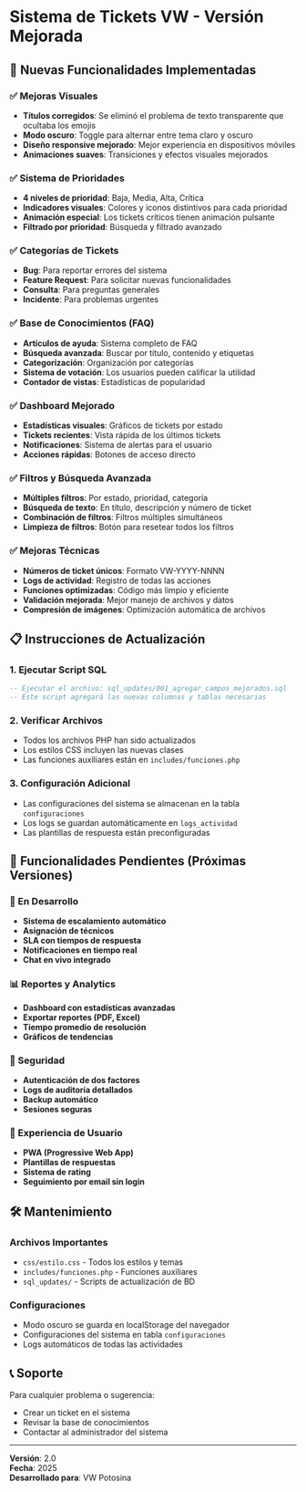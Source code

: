 # Sistema de Tickets VW - Versión Mejorada

## 🚀 Nuevas Funcionalidades Implementadas

### ✅ Mejoras Visuales
- **Títulos corregidos**: Se eliminó el problema de texto transparente que ocultaba los emojis
- **Modo oscuro**: Toggle para alternar entre tema claro y oscuro
- **Diseño responsive mejorado**: Mejor experiencia en dispositivos móviles
- **Animaciones suaves**: Transiciones y efectos visuales mejorados

### ✅ Sistema de Prioridades
- **4 niveles de prioridad**: Baja, Media, Alta, Crítica
- **Indicadores visuales**: Colores y iconos distintivos para cada prioridad
- **Animación especial**: Los tickets críticos tienen animación pulsante
- **Filtrado por prioridad**: Búsqueda y filtrado avanzado

### ✅ Categorías de Tickets
- **Bug**: Para reportar errores del sistema
- **Feature Request**: Para solicitar nuevas funcionalidades
- **Consulta**: Para preguntas generales
- **Incidente**: Para problemas urgentes

### ✅ Base de Conocimientos (FAQ)
- **Artículos de ayuda**: Sistema completo de FAQ
- **Búsqueda avanzada**: Buscar por título, contenido y etiquetas
- **Categorización**: Organización por categorías
- **Sistema de votación**: Los usuarios pueden calificar la utilidad
- **Contador de vistas**: Estadísticas de popularidad

### ✅ Dashboard Mejorado
- **Estadísticas visuales**: Gráficos de tickets por estado
- **Tickets recientes**: Vista rápida de los últimos tickets
- **Notificaciones**: Sistema de alertas para el usuario
- **Acciones rápidas**: Botones de acceso directo

### ✅ Filtros y Búsqueda Avanzada
- **Múltiples filtros**: Por estado, prioridad, categoría
- **Búsqueda de texto**: En título, descripción y número de ticket
- **Combinación de filtros**: Filtros múltiples simultáneos
- **Limpieza de filtros**: Botón para resetear todos los filtros

### ✅ Mejoras Técnicas
- **Números de ticket únicos**: Formato VW-YYYY-NNNN
- **Logs de actividad**: Registro de todas las acciones
- **Funciones optimizadas**: Código más limpio y eficiente
- **Validación mejorada**: Mejor manejo de archivos y datos
- **Compresión de imágenes**: Optimización automática de archivos

## 📋 Instrucciones de Actualización

### 1. Ejecutar Script SQL
```sql
-- Ejecutar el archivo: sql_updates/001_agregar_campos_mejorados.sql
-- Este script agregará las nuevas columnas y tablas necesarias
```

### 2. Verificar Archivos
- Todos los archivos PHP han sido actualizados
- Los estilos CSS incluyen las nuevas clases
- Las funciones auxiliares están en `includes/funciones.php`

### 3. Configuración Adicional
- Las configuraciones del sistema se almacenan en la tabla `configuraciones`
- Los logs se guardan automáticamente en `logs_actividad`
- Las plantillas de respuesta están preconfiguradas

## 🎯 Funcionalidades Pendientes (Próximas Versiones)

### 🔄 En Desarrollo
- **Sistema de escalamiento automático**
- **Asignación de técnicos**
- **SLA con tiempos de respuesta**
- **Notificaciones en tiempo real**
- **Chat en vivo integrado**

### 📊 Reportes y Analytics
- **Dashboard con estadísticas avanzadas**
- **Exportar reportes (PDF, Excel)**
- **Tiempo promedio de resolución**
- **Gráficos de tendencias**

### 🔐 Seguridad
- **Autenticación de dos factores**
- **Logs de auditoría detallados**
- **Backup automático**
- **Sesiones seguras**

### 📱 Experiencia de Usuario
- **PWA (Progressive Web App)**
- **Plantillas de respuestas**
- **Sistema de rating**
- **Seguimiento por email sin login**

## 🛠️ Mantenimiento

### Archivos Importantes
- `css/estilo.css` - Todos los estilos y temas
- `includes/funciones.php` - Funciones auxiliares
- `sql_updates/` - Scripts de actualización de BD

### Configuraciones
- Modo oscuro se guarda en localStorage del navegador
- Configuraciones del sistema en tabla `configuraciones`
- Logs automáticos de todas las actividades

## 📞 Soporte

Para cualquier problema o sugerencia:
- Crear un ticket en el sistema
- Revisar la base de conocimientos
- Contactar al administrador del sistema

---

**Versión**: 2.0  
**Fecha**: 2025  
**Desarrollado para**: VW Potosina